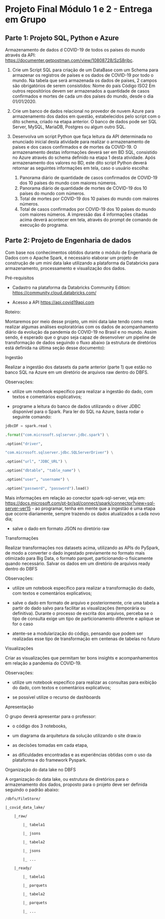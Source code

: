 # Projeto Final Módulo 1 e 2 - Entrega em Grupo

## Parte 1: Projeto SQL, Python e Azure

Armazenamento de dados d COVID-19 de todos os países do mundo através da API: <https://documenter.getpostman.com/view/10808728/SzS8rjbc>.

1. Crie um Script SQL para criação de um DataBase com um Schema para armazenar os registros de países e os dados de COVID-19 por todo o mundo. Na tabela que será armazenada os dados de países, 2 campos são obrigatórios de serem consistidos:
Nome do país
Código ISO2
Em outros repositórios devem ser armazenados a quantidade de casos confirmados e mortes de cada um dos países do mundo, desde o dia 01/01/2020.
2. Crie um banco de dados relacional no provedor de nuvem Azure para armazenamento dos dados em questão, estabelecidos pelo script com o dito schema, criado na etapa anterior. O banco de dados pode ser SQL Server, MySQL, MariaDB, Postgres ou algum outro SQL.

3. Desenvolva um script Python que faça leitura da API determinada no enunciado inicial desta atividade para realizar o armazenamento de países e dos casos confirmados e de mortes da COVID-19. O armazenamento destas informações deverá ser em BD SQL, consistido no Azure através do schema definido na etapa 1 desta atividade.
Após armazenamento dos valores no BD, este dito script Python deverá retornar as seguintes informações em tela, caso o usuário escolha:
   1. Panorama diário de quantidade de casos confirmados de COVID-19 dos 10 países do mundo com maiores números.
   2. Panorama diário de quantidade de mortes de COVID-19 dos 10 países do mundo com números.
   3. Total de mortes por COVID-19 dos 10 países do mundo com maiores números.
   4. Total de casos confirmados por COVID-19 dos 10 países do mundo com maiores números.
A impressão das 4 informações citadas acima deverá acontecer em tela, através do prompt de comando de execução do programa.

## Parte 2: Projeto de Engenharia de dados

Com base nos conhecimentos obtidos durante o módulo de Engenharia de Dados com o Apache Spark, é necessário elaborar um projeto de construção de um mini data lake utilizando a plataforma da Databricks para armazenamento, processamento e visualização dos dados.

Pré-requisitos

- Cadastro na plataforma da Databricks Community Edition: <https://community.cloud.databricks.com/>

- Acesso a API <https://api.covid19api.com>

Roteiro:

Montaremos por meio desse projeto, um mini data lake tendo como meta realizar algumas análises exploratórias com os dados de acompanhamento diário da evolução da pandemia do COVID-19 no Brasil e no mundo. Assim sendo, é esperado que o grupo seja capaz de desenvolver um pipeline de transformação de dados seguindo o fluxo abaixo (a estrutura de diretórios está definida na última seção desse documento):

Ingestão

Realizar a ingestão dos datasets da parte anterior (parte 1) que estão no banco SQL na Azure em um diretório de arquivos raw dentro do DBFS.

Observações:

- utilize um notebook específico para realizar a ingestão do dado, com textos e comentários explicativos;

- programe a leitura do banco de dados utilizando o driver JDBC disponível para o Spark. Para ler do SQL na Azure, basta rodar o seguinte comando:

```python
jdbcDF = spark.read \

.format("com.microsoft.sqlserver.jdbc.spark") \

.option("driver",

"com.microsoft.sqlserver.jdbc.SQLServerDriver") \

.option("url", "JDBC_URL") \

.option("dbtable", "table_name") \

.option("user", "username") \

.option("password", "password").load()
```

Mais informações em relação ao conector spark-sql-server, veja em: <https://docs.microsoft.com/pt-br/sql/connect/spark/connector?view=sql-server-ver15> - ao programar, tenha em mente que a ingestão é uma etapa que ocorre diariamente, sempre trazendo os dados atualizados a cada novo dia;

- salve o dado em formato JSON no diretório raw

Transformações

Realizar transformações nos datasets acima, utilizando as APIs do PySpark, de modo a converter o dado ingestado previamente no formato mais otimizado para Big Data, o formato parquet, particionando-o fisicamente quando necessário. Salvar os dados em um diretório de arquivos ready dentro do DBFS

Observações:

- utilize um notebook específico para realizar a transformação do dado, com textos e comentários explicativos;

- salve o dado em formato de arquivo e posteriormente, crie uma tabela a partir do dado salvo para facilitar as visualizações (temporária ou definitiva). Durante o processo de escrita dos arquivos, perceba se o tipo de consulta exige um tipo de particionamento diferente e aplique se for o caso

- atente-se a modularização do código, pensando que podem ser realizadas esse tipo de transformação em centenas de tabelas no futuro

Visualizações

Criar as visualizações que permitam ter bons insights e acompanhamentos em relação a pandemia do COVID-19.

Observações:

- utilize um notebook específico para realizar as consultas para exibição do dado, com textos e comentários explicativos;

- se possível utilize o recurso de dashboards

Apresentação

O grupo deverá apresentar para o professor:

- o código dos 3 notebooks,

- um diagrama da arquitetura da solução utilizando o site draw.io

- as decisões tomadas em cada etapa,

- as dificuldades encontradas e as experiências obtidas com o uso da plataforma e do framework Pyspark.

Organização do data lake no DBFS

A organização do data lake, ou estrutura de diretórios para o armazenamento dos dados, proposto para o projeto deve ser definida seguindo o padrão abaixo:

```
/dbfs/FileStore/

|_covid_data_lake/

    |_raw/

        |_ tabela1

        |_ jsons

        |_ tabela2

        |_ jsons

        |_ ...

    |_ready/

        |_ tabela1

        |_ parquets

        |_ tabela2

        |_ parquets

        |_ ...
```
